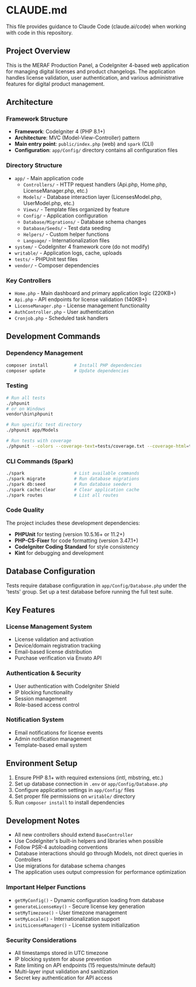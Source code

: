 # CLAUDE.md

This file provides guidance to Claude Code (claude.ai/code) when working with code in this repository.

## Project Overview

This is the MERAF Production Panel, a CodeIgniter 4-based web application for managing digital licenses and product changelogs. The application handles license validation, user authentication, and various administrative features for digital product management.

## Architecture

### Framework Structure
- **Framework**: CodeIgniter 4 (PHP 8.1+)
- **Architecture**: MVC (Model-View-Controller) pattern
- **Main entry point**: `public/index.php` (web) and `spark` (CLI)
- **Configuration**: `app/Config/` directory contains all configuration files

### Directory Structure
- `app/` - Main application code
  - `Controllers/` - HTTP request handlers (Api.php, Home.php, LicenseManager.php, etc.)
  - `Models/` - Database interaction layer (LicensesModel.php, UserModel.php, etc.)
  - `Views/` - Template files organized by feature
  - `Config/` - Application configuration
  - `Database/Migrations/` - Database schema changes
  - `Database/Seeds/` - Test data seeding
  - `Helpers/` - Custom helper functions
  - `Language/` - Internationalization files
- `system/` - CodeIgniter 4 framework core (do not modify)
- `writable/` - Application logs, cache, uploads
- `tests/` - PHPUnit test files
- `vendor/` - Composer dependencies

### Key Controllers
- `Home.php` - Main dashboard and primary application logic (220KB+)
- `Api.php` - API endpoints for license validation (140KB+)
- `LicenseManager.php` - License management functionality
- `AuthController.php` - User authentication
- `Cronjob.php` - Scheduled task handlers

## Development Commands

### Dependency Management
```bash
composer install          # Install PHP dependencies
composer update           # Update dependencies
```

### Testing
```bash
# Run all tests
./phpunit
# or on Windows
vendor\bin\phpunit

# Run specific test directory
./phpunit app/Models

# Run tests with coverage
./phpunit --colors --coverage-text=tests/coverage.txt --coverage-html=tests/coverage/ -d memory_limit=1024m
```

### CLI Commands (Spark)
```bash
./spark                   # List available commands
./spark migrate           # Run database migrations
./spark db:seed           # Run database seeders
./spark cache:clear       # Clear application cache
./spark routes            # List all routes
```

### Code Quality
The project includes these development dependencies:
- **PHPUnit** for testing (version 10.5.16+ or 11.2+)
- **PHP-CS-Fixer** for code formatting (version 3.47.1+)
- **CodeIgniter Coding Standard** for style consistency
- **Kint** for debugging and development

## Database Configuration

Tests require database configuration in `app/Config/Database.php` under the 'tests' group. Set up a test database before running the full test suite.

## Key Features

### License Management System
- License validation and activation
- Device/domain registration tracking
- Email-based license distribution
- Purchase verification via Envato API

### Authentication & Security
- User authentication with CodeIgniter Shield
- IP blocking functionality
- Session management
- Role-based access control

### Notification System
- Email notifications for license events
- Admin notification management
- Template-based email system

## Environment Setup

1. Ensure PHP 8.1+ with required extensions (intl, mbstring, etc.)
2. Set up database connection in `.env` or `app/Config/Database.php`
3. Configure application settings in `app/Config/` files
4. Set proper file permissions on `writable/` directory
5. Run `composer install` to install dependencies

## Development Notes

- All new controllers should extend `BaseController`
- Use CodeIgniter's built-in helpers and libraries when possible
- Follow PSR-4 autoloading conventions
- Database interactions should go through Models, not direct queries in Controllers
- Use migrations for database schema changes
- The application uses output compression for performance optimization

### Important Helper Functions
- `getMyConfig()` - Dynamic configuration loading from database
- `generateLicenseKey()` - Secure license key generation
- `setMyTimezone()` - User timezone management
- `setMyLocale()` - Internationalization support
- `initLicenseManager()` - License system initialization

### Security Considerations
- All timestamps stored in UTC timezone
- IP blocking system for abuse prevention
- Rate limiting on API endpoints (15 requests/minute default)
- Multi-layer input validation and sanitization
- Secret key authentication for API access